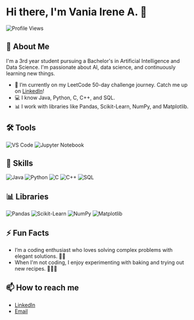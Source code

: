 # Hi there, I'm Vania Irene A. 👋

![Profile Views](https://komarev.com/ghpvc/?username=vaniairenea&color=green)

## 🚀 About Me

I'm a 3rd year student pursuing a Bachelor's in Artificial Intelligence and Data Science. I'm passionate about AI, data science, and continuously learning new things.

- 🌱 I’m currently on my LeetCode 50-day challenge journey. Catch me up on [LinkedIn](https://www.linkedin.com/in/vaniairenea)!
- 💻 I know Java, Python, C, C++, and SQL.
- 📊 I work with libraries like Pandas, Scikit-Learn, NumPy, and Matplotlib.

## 🛠️ Tools

![VS Code](https://img.shields.io/badge/VS%20Code-0078d7?style=for-the-badge&logo=visual-studio-code&logoColor=white)
![Jupyter Notebook](https://img.shields.io/badge/Jupyter-F37626?style=for-the-badge&logo=Jupyter&logoColor=white)

## 💼 Skills

![Java](https://img.shields.io/badge/Java-ED8B00?style=for-the-badge&logo=java&logoColor=white)
![Python](https://img.shields.io/badge/Python-3776AB?style=for-the-badge&logo=python&logoColor=white)
![C](https://img.shields.io/badge/C-00599C?style=for-the-badge&logo=c&logoColor=white)
![C++](https://img.shields.io/badge/C++-00599C?style=for-the-badge&logo=c%2B%2B&logoColor=white)
![SQL](https://img.shields.io/badge/SQL-4479A1?style=for-the-badge&logo=sql&logoColor=white)

## 📊 Libraries

![Pandas](https://img.shields.io/badge/Pandas-150458?style=for-the-badge&logo=pandas&logoColor=white)
![Scikit-Learn](https://img.shields.io/badge/Scikit--Learn-F7931E?style=for-the-badge&logo=scikit-learn&logoColor=white)
![NumPy](https://img.shields.io/badge/NumPy-013243?style=for-the-badge&logo=numpy&logoColor=white)
![Matplotlib](https://img.shields.io/badge/Matplotlib-11557C?style=for-the-badge&logo=Matplotlib&logoColor=white)

## ⚡ Fun Facts

- I’m a coding enthusiast who loves solving complex problems with elegant solutions. 🧩💡
- When I'm not coding, I enjoy experimenting with baking and trying out new recipes. 🍰👩‍🍳

## 📫 How to reach me

- [LinkedIn](https://www.linkedin.com/in/vaniairenea)
- [Email](mailto:vaniairenea@gmail.com)
